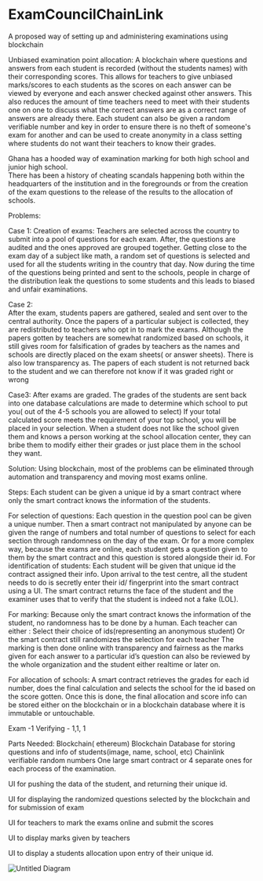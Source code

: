 # ExamCouncilChainLink
A proposed way of setting up and administering examinations using blockchain





Unbiased examination point allocation:
A blockchain where questions and answers from each student is recorded (without the students names) with their corresponding scores. This allows for teachers to give unbiased marks/scores to each students as the scores on each answer can be viewed by everyone and each answer checked against other answers. This also reduces the amount of time teachers need to meet with their students one on one to discuss what the correct answers are as a correct range of answers are already there.
Each student can also be given a random verifiable number and key in order to ensure there is no theft  of someone's exam for another and can be used to create anonymity in a class setting where students do not want their teachers to know their grades.

Ghana has a hooded way of examination marking for both high school and junior high school.  
There has been a history of cheating scandals happening both within the headquarters of the institution and in the foregrounds or from the creation of the exam questions to the release of the results to the allocation of schools.

Problems:

Case 1:
Creation of exams: Teachers are selected across the country to submit into a pool of questions for each exam. After, the questions are audited and the ones approved are grouped together. 
Getting close to the exam day of a subject like math, a random set of questions is selected and used for all the students writing in the country that day. 
Now during the time of the questions being printed and sent to the schools, people in charge of the distribution leak the questions to some students and this leads to biased and unfair examinations.



Case 2:  
After  the exam, students papers are gathered, sealed and sent over to the central authority. Once the papers of a particular subject is collected, they are redistributed to teachers who opt in to mark the exams. Although the papers gotten by teachers are somewhat randomized based on schools, it still gives room for falsification of grades by teachers as the names and schools are directly placed on the exam sheets( or answer sheets). There is also low transparency as. The papers of each student is not returned back to the student and we can therefore not know if it was graded right or wrong



Case3: 
After exams are graded. The grades of the students are sent back into one database calculations are made to determine which school to put you( out of the 4-5 schools you are allowed to select)
If your total calculated score meets the requirement of your top school, you will be placed in your selection. 
When a student does not like the school given them and knows a person working at the school allocation center, they can bribe them to modify either their grades or just place them in the school they want.

Solution:
Using blockchain, most of the problems can be eliminated through automation and transparency and moving most exams online.

Steps:
Each student can be given a unique id by a smart contract where only the smart contract knows the information of the students. 

For selection of questions:
 Each question in the question pool can be given a unique number. Then a smart contract not manipulated by anyone can be given the range of numbers and total number of questions to select for each section through randomness on the day of the exam. 
Or for a more complex way, because the exams are online, each student gets a question given to them by the smart contract and this question is stored alongside their id.
For identification of students:
Each student will be given that unique id the contract assigned their info. Upon arrival to the test centre, all the student needs to do is secretly enter their id/ fingerprint  into the smart contract using a UI. The smart contract returns  the face of the student and the examiner uses that to verify that the student is indeed not a fake (LOL).

For marking:
Because only the smart contract knows the information of the student, no randomness has to be done by a human. Each teacher can either :
Select their choice of ids(representing an anonymous student) 
Or the smart contract still randomizes the selection for each teacher
The marking is then done online with transparency and fairness as the  marks given for each answer to a particular id’s question can also be reviewed by the whole organization and the student either realtime or later on.

For allocation of schools: 
A smart contract retrieves the grades for each id number, does the final calculation and selects the school for the id based on the score gotten. Once this is done, the final allocation and score info can be stored either on the blockchain or in a blockchain database where it is immutable or untouchable.


 
Exam -1
Verifying - 1,1, 1

Parts Needed:
Blockchain( ethereum)
Blockchain Database  for storing questions and info of students(image, name, school, etc)
Chainlink verifiable random numbers
One large smart contract or 4 separate ones for each process of the examination.

UI for pushing the data of the student, and returning their unique id. 

UI for displaying the randomized questions selected by the blockchain and for submission of exam

UI for teachers to mark the exams online and submit the scores

UI to display marks given by teachers

UI to display a students allocation upon entry of their unique id.


![Untitled Diagram](https://user-images.githubusercontent.com/31578930/112093239-70800180-8b6f-11eb-914b-8b509c8c3078.jpg)

